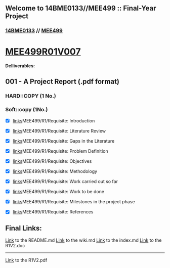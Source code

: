 ## Welcome to 14BME0133//MEE499 :: Final-Year Project

### [14BME0133](https://14bme0133.github.io) // [MEE499](https://MEE499.github.io)

# [MEE499R01V007](https://MEE499.github.io/MEE499R01V007/)

#### Delliverables:

## 001 - A Project Report \(\.pdf format\)
### HARD::COPY \(1 No.\)
### Soft::copy \(1No.\)
 - [x]  [links](req001.md)MEE499/R1/Requisite:  Introduction
 - [x]  [links](req002.md)MEE499/R1/Requisite:  Literature Review
 - [x]  [links](req003.md)MEE499/R1/Requisite:  Gaps in the Literature
 - [x]  [links](req004.md)MEE499/R1/Requisite:  Problem Definition
 - [x]  [links](req005.md)MEE499/R1/Requisite:  Objectives
 - [x]  [links](req006.md)MEE499/R1/Requisite:  Methodology
 - [x]  [links](req007.md)MEE499/R1/Requisite:  Work carried out so far
 - [x]  [links](req008.md)MEE499/R1/Requisite:  Work to be done
 - [x]  [links](req009.md)MEE499/R1/Requisite:  Milestones in the project phase
 - [x]  [links](req000.md)MEE499/R1/Requisite:  References


## Final Links:
[Link](README.md) to the README.md
[Link](wiki.md) to the wiki.md
[Link](index.md) to the index.md 
[Link](R1V2.abw) to the R1V2.doc

---

[Link](R1V2.pdf) to the R1V2.pdf

